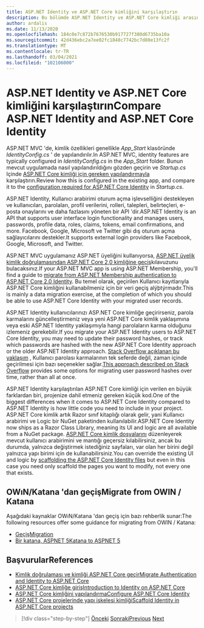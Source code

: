 ```yaml
---
title: ASP.NET Identity ve ASP.NET Core kimliğini karşılaştırın
description: Bu bölümde ASP.NET Identity ve ASP.NET Core kimliği arasındaki farklar incelanıyor. Bu, .NET Framework ' den .NET Core 'a geçiş planlarken özellikle önemlidir.
author: ardalis
ms.date: 11/13/2020
ms.openlocfilehash: 184c0e7c872b7676530b917727f380d6735ba10a
ms.sourcegitcommit: 42d436ebc2a7ee02fc1848c7742bc7d80e13fc2f
ms.translationtype: MT
ms.contentlocale: tr-TR
ms.lasthandoff: 03/04/2021
ms.locfileid: "102106000"
---
```

# <a name="compare-aspnet-identity-and-aspnet-core-identity"></a><span data-ttu-id="489f7-103">ASP.NET Identity ve ASP.NET Core kimliğini karşılaştırın</span><span class="sxs-lookup"><span data-stu-id="489f7-103">Compare ASP.NET Identity and ASP.NET Core Identity</span></span>

<span data-ttu-id="489f7-104">ASP.NET MVC 'de, kimlik özellikleri genellikle *App_Start* klasöründe *IdentityConfig.cs* ' de yapılandırılır.</span><span class="sxs-lookup"><span data-stu-id="489f7-104">In ASP.NET MVC, identity features are typically configured in *IdentityConfig.cs* in the *App_Start* folder.</span></span> <span data-ttu-id="489f7-105">Bunun mevcut uygulamada nasıl yapılandırıldığını gözden geçirin ve *Startup.cs* Içinde [ASP.NET Core kimliği için gereken yapılandırmayla](/aspnet/core/security/authentication/identity-configuration) karşılaştırın.</span><span class="sxs-lookup"><span data-stu-id="489f7-105">Review how this is configured in the existing app, and compare it to the [configuration required for ASP.NET Core Identity](/aspnet/core/security/authentication/identity-configuration) in *Startup.cs*.</span></span>

<span data-ttu-id="489f7-106">ASP.NET Identity, Kullanıcı arabirimi oturum açma işlevselliğini destekleyen ve kullanıcıları, parolaları, profil verilerini, rolleri, talepleri, belirteçleri, e-posta onaylarını ve daha fazlasını yöneten bir API 'dir.</span><span class="sxs-lookup"><span data-stu-id="489f7-106">ASP.NET Identity is an API that supports user interface login functionality and manages users, passwords, profile data, roles, claims, tokens, email confirmations, and more.</span></span> <span data-ttu-id="489f7-107">Facebook, Google, Microsoft ve Twitter gibi dış oturum açma sağlayıcılarını destekler.</span><span class="sxs-lookup"><span data-stu-id="489f7-107">It supports external login providers like Facebook, Google, Microsoft, and Twitter.</span></span>

<span data-ttu-id="489f7-108">ASP.NET MVC uygulamanız ASP.NET üyeliğini kullanıyorsa, [ASP.NET üyelik kimlik doğrulamasından ASP.NET Core 2,0 kimliğine geçiş](/aspnet/core/migration/proper-to-2x/membership-to-core-identity)kılavuzunu bulacaksınız.</span><span class="sxs-lookup"><span data-stu-id="489f7-108">If your ASP.NET MVC app is using ASP.NET Membership, you'll find a guide to [migrate from ASP.NET Membership authentication to ASP.NET Core 2.0 Identity](/aspnet/core/migration/proper-to-2x/membership-to-core-identity).</span></span> <span data-ttu-id="489f7-109">Bu temel olarak, geçirilen Kullanıcı kayıtlarıyla ASP.NET Core kimliğini kullanabilmeniz için bir veri geçiş alýþtýrmadır.</span><span class="sxs-lookup"><span data-stu-id="489f7-109">This is mainly a data migration exercise, at the completion of which you should be able to use ASP.NET Core Identity with your migrated user records.</span></span>

<span data-ttu-id="489f7-110">ASP.NET Identity kullanıcılarınızı ASP.NET Core kimliğe geçirirseniz, parola karmalarını güncelleştirmeniz veya yeni ASP.NET Core kimlik yaklaşımına veya eski ASP.NET Identity yaklaşımıyla hangi parolaların karma olduğunu izlemeniz gerekebilir.</span><span class="sxs-lookup"><span data-stu-id="489f7-110">If you migrate your ASP.NET Identity users to ASP.NET Core Identity, you may need to update their password hashes, or track which passwords are hashed with the new ASP.NET Core Identity approach or the older ASP.NET Identity approach.</span></span> <span data-ttu-id="489f7-111">[Stack Overflow açıklanan bu yaklaşım](https://stackoverflow.com/a/57074910/13729) , Kullanıcı parolası karmalarının tek seferde değil, zaman içinde geçirilmesi için bazı seçenekler sağlar.</span><span class="sxs-lookup"><span data-stu-id="489f7-111">[This approach described on Stack Overflow](https://stackoverflow.com/a/57074910/13729) provides some options for migrating user password hashes over time, rather than all at once.</span></span>

<span data-ttu-id="489f7-112">ASP.NET Identity karşılaştırılan ASP.NET Core kimliği için verilen en büyük farklardan biri, projenize dahil etmeniz gereken küçük kod.</span><span class="sxs-lookup"><span data-stu-id="489f7-112">One of the biggest differences when it comes to ASP.NET Core Identity compared to ASP.NET Identity is how little code you need to include in your project.</span></span> <span data-ttu-id="489f7-113">ASP.NET Core kimlik artık Razor sınıf kitaplığı olarak gelir, yani Kullanıcı arabirimi ve Logic bir NuGet paketinden kullanılabilir.</span><span class="sxs-lookup"><span data-stu-id="489f7-113">ASP.NET Core Identity now ships as a Razor Class Library, meaning its UI and logic are all available from a NuGet package.</span></span> <span data-ttu-id="489f7-114">[ASP.NET Core kimlik dosyalarını](/aspnet/core/security/authentication/scaffold-identity) düzenleyerek mevcut kullanıcı arabirimini ve mantığı geçersiz kılabilirsiniz, ancak bu durumda, yalnızca değiştirmek istediğiniz sayfaları, var olan her birini değil yalnızca yapı birimi için de kullanabilirsiniz.</span><span class="sxs-lookup"><span data-stu-id="489f7-114">You can override the existing UI and logic by [scaffolding the ASP.NET Core Identity files](/aspnet/core/security/authentication/scaffold-identity) but even in this case you need only scaffold the pages you want to modify, not every one that exists.</span></span>

## <a name="migrate-from-owin--katana"></a><span data-ttu-id="489f7-115">OWıN/Katana 'dan geçiş</span><span class="sxs-lookup"><span data-stu-id="489f7-115">Migrate from OWIN / Katana</span></span>

<span data-ttu-id="489f7-116">Aşağıdaki kaynaklar OWıN/Katana 'dan geçiş için bazı rehberlik sunar:</span><span class="sxs-lookup"><span data-stu-id="489f7-116">The following resources offer some guidance for migrating from OWIN / Katana:</span></span>

- [<span data-ttu-id="489f7-117">Geçiş</span><span class="sxs-lookup"><span data-stu-id="489f7-117">Migration</span></span>](/aspnet/core/migration/proper-to-2x/#globalasax-file-replacement)
- [<span data-ttu-id="489f7-118">Bir katana, ASPNET 5</span><span class="sxs-lookup"><span data-stu-id="489f7-118">Katana to ASPNET 5</span></span>](https://devblogs.microsoft.com/aspnet/katana-asp-net-5-and-bridging-the-gap/)

## <a name="references"></a><span data-ttu-id="489f7-119">Başvurular</span><span class="sxs-lookup"><span data-stu-id="489f7-119">References</span></span>

- [<span data-ttu-id="489f7-120">Kimlik doğrulaması ve kimliği ASP.NET Core geçir</span><span class="sxs-lookup"><span data-stu-id="489f7-120">Migrate Authentication and Identity to ASP.NET Core</span></span>](/aspnet/core/migration/identity)
- [<span data-ttu-id="489f7-121">ASP.NET Core kimliğe giriş</span><span class="sxs-lookup"><span data-stu-id="489f7-121">Introduction to Identity on ASP.NET Core</span></span>](/aspnet/core/security/authorization/introduction)
- [<span data-ttu-id="489f7-122">ASP.NET Core kimliğini yapılandırma</span><span class="sxs-lookup"><span data-stu-id="489f7-122">Configure ASP.NET Core Identity</span></span>](/aspnet/core/security/authentication/identity-configuration)
- [<span data-ttu-id="489f7-123">ASP.NET Core projelerinde yapı iskelesi kimliği</span><span class="sxs-lookup"><span data-stu-id="489f7-123">Scaffold Identity in ASP.NET Core projects</span></span>](/aspnet/core/security/authentication/scaffold-identity)

>[!div class="step-by-step"]
><span data-ttu-id="489f7-124">[Önceki](authentication-differences.md) 
> [Sonraki](controller-differences.md)</span><span class="sxs-lookup"><span data-stu-id="489f7-124">[Previous](authentication-differences.md)
[Next](controller-differences.md)</span></span>
